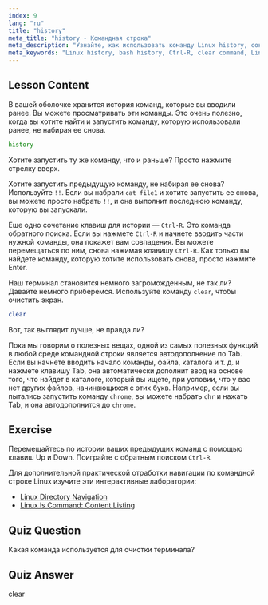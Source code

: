 ```yaml
---
index: 9
lang: "ru"
title: "history"
meta_title: "history - Командная строка"
meta_description: "Узнайте, как использовать команду Linux history, сокращение !! и Ctrl-R для эффективного вызова команд. Повысьте свою производительность в терминале с помощью этих важных советов!"
meta_keywords: "Linux history, bash history, Ctrl-R, clear command, Linux tutorial, command line, beginner guide"
---
```


## Lesson Content

В вашей оболочке хранится история команд, которые вы вводили ранее. Вы можете просматривать эти команды. Это очень полезно, когда вы хотите найти и запустить команду, которую использовали ранее, не набирая ее снова.

```bash
history
```

Хотите запустить ту же команду, что и раньше? Просто нажмите стрелку вверх.

Хотите запустить предыдущую команду, не набирая ее снова? Используйте `!!`. Если вы набрали `cat file1` и хотите запустить ее снова, вы можете просто набрать `!!`, и она выполнит последнюю команду, которую вы запускали.

Еще одно сочетание клавиш для истории — `Ctrl-R`. Это команда обратного поиска. Если вы нажмете `Ctrl-R` и начнете вводить части нужной команды, она покажет вам совпадения. Вы можете перемещаться по ним, снова нажимая клавишу `Ctrl-R`. Как только вы найдете команду, которую хотите использовать снова, просто нажмите Enter.

Наш терминал становится немного загроможденным, не так ли? Давайте немного приберемся. Используйте команду `clear`, чтобы очистить экран.

```bash
clear
```

Вот, так выглядит лучше, не правда ли?

Пока мы говорим о полезных вещах, одной из самых полезных функций в любой среде командной строки является автодополнение по Tab. Если вы начнете вводить начало команды, файла, каталога и т. д. и нажмете клавишу Tab, она автоматически дополнит ввод на основе того, что найдет в каталоге, который вы ищете, при условии, что у вас нет других файлов, начинающихся с этих букв. Например, если вы пытались запустить команду `chrome`, вы можете набрать `chr` и нажать Tab, и она автодополнится до `chrome`.

## Exercise

Перемещайтесь по истории ваших предыдущих команд с помощью клавиш Up и Down. Поиграйте с обратным поиском `Ctrl-R`.

Для дополнительной практической отработки навигации по командной строке Linux изучите эти интерактивные лаборатории:

- [Linux Directory Navigation](https://labex.io/ru/labs/linux-directory-navigation-387844)
- [Linux ls Command: Content Listing](https://labex.io/ru/labs/linux-linux-ls-command-content-listing-219205)

## Quiz Question

Какая команда используется для очистки терминала?

## Quiz Answer

clear
